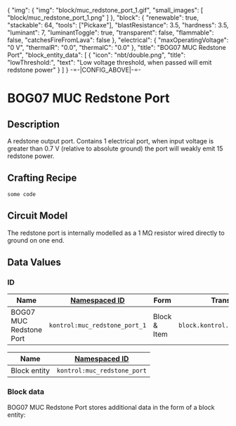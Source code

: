 {
    "img": {
        "img": "block/muc_redstone_port_1.gif",
        "small_images": [
            "block/muc_redstone_port_1.png"
        ]
    },
    "block": {
        "renewable": true,
        "stackable": 64,
        "tools": ["Pickaxe"],
        "blastResistance": 3.5,
        "hardness": 3.5,
        "luminant": 7,
        "luminantToggle": true,
        "transparent": false,
        "flammable": false,
        "catchesFireFromLava": false
    },
    "electrical": {
        "maxOperatingVoltage": "0 V",
        "thermalR": "0.0",
        "thermalC": "0.0"
    },
    "title": "BOG07 MUC Redstone Port",
    "block_entity_data": [
        {
            "icon": "nbt/double.png",
            "title": "lowThreshold:",
            "text": "Low voltage threshold, when passed will emit redstone power"
        }
    ]
}
-=-|CONFIG_ABOVE|-=-


# BOG07 MUC Redstone Port

<ModInfoCard :img="img" :blockData="block" :electricalData="electrical" :title="title" />


## Description

A redstone output port. Contains 1 electrical port, when input voltage is greater than 0.7 V (relative to absolute ground) the port will weakly emit 15 redstone power.

## Crafting Recipe


```
some code
```

## Circuit Model

The redstone port is internally modelled as a 1 MΩ resistor wired directly to ground on one end.


## Data Values

### ID
| Name | [Namespaced ID](https://minecraft.fandom.com/wiki/Namespaced_ID) | Form | Translation Key |
| --- | --- | --- | --- |
| BOG07 MUC Redstone Port | `kontrol:muc_redstone_port_1` | Block & Item | `block.kontrol.muc_redstone_port_1` |

| Name | [Namespaced ID](https://minecraft.fandom.com/wiki/Namespaced_ID) |
| --- | --- |
| Block entity | `kontrol:muc_redstone_port` |


### Block data

BOG07 MUC Redstone Port stores additional data in the form of a block entity:

<WikiTree icon="nbt/compound.png" :data="block_entity_data" :inherit="['electricalBlockEntity']" title="<b>Block entity data</b>" />
